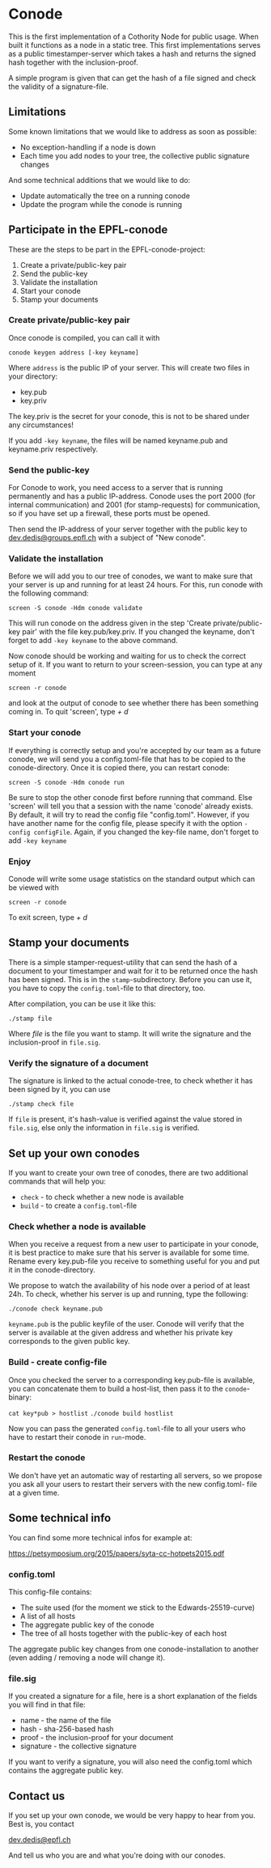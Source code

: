 # Conode

This is the first implementation of a Cothority Node for public usage. When
built it functions as a node in a static tree. This first implementations
serves as a public timestamper-server which takes a hash and returns the
signed hash together with the inclusion-proof.

A simple program is given that can get the hash of a file signed and check
the validity of a signature-file.

## Limitations

Some known limitations that we would like to address as soon as possible:

* No exception-handling if a node is down
* Each time you add nodes to your tree, the collective public signature changes

And some technical additions that we would like to do:

* Update automatically the tree on a running conode
* Update the program while the conode is running

## Participate in the EPFL-conode

These are the steps to be part in the EPFL-conode-project:

1. Create a private/public-key pair
2. Send the public-key
3. Validate the installation
4. Start your conode
5. Stamp your documents

### Create private/public-key pair

Once conode is compiled, you can call it with

```conode keygen address [-key keyname]```

Where ```address``` is the public IP of your server. This will create two 
files in your directory:

* key.pub
* key.priv

The key.priv is the secret for your conode, this is not to be shared under 
any circumstances!

If you add ```-key keyname```, the files will be named keyname.pub and
keyname.priv respectively.

### Send the public-key

For Conode to work, you need access to a server that is running permanently
and has a public IP-address. Conode uses the port 2000 (for internal 
communication) and 2001 (for stamp-requests) for communication, so
if you have set up a firewall, these ports must be opened.

Then send the IP-address of your server together with the public key to
dev.dedis@groups.epfl.ch with a subject of "New conode".

### Validate the installation

Before we will add you to our tree of conodes, we want to make sure that your
server is up and running for at least 24 hours. For this, run conode with the
following command:

```screen -S conode -Hdm conode validate```

This will run conode on the address given in the step 'Create private/public-key
pair' with the file key.pub/key.priv. If you changed the keyname, don't forget to
add ```-key keyname``` to the above command.

Now conode should be working and waiting for us to check the correct
setup of it. If you want to return to your screen-session, you can type
at any moment

```screen -r conode```

and look at the output of conode to see whether there has been something
coming in. To quit 'screen', type *<ctrl-a> + d*

### Start your conode

If everything is correctly setup and you're accepted by our team as a
future conode, we will send you a config.toml-file that has to be copied
to the conode-directory. Once it is copied there, you can restart
conode:

```screen -S conode -Hdm conode run```

Be sure to stop the other conode first before running that command.
Else 'screen' will tell you that a session with the name 'conode'
already exists.
By default, it will try to read the config file "config.toml".
However, if you have another name for the config file, please specify it with
the option ```-config configFile```.
Again, if you changed the key-file name, don't forget to add
```-key keyname```

### Enjoy

Conode will write some usage statistics on the standard output which can be
viewed with

```screen -r conode```

To exit screen, type *<ctrl-a> + d*

## Stamp your documents

There is a simple stamper-request-utility that can send the hash of
a document to your timestamper and wait for it to be returned once
the hash has been signed. This is in the ```stamp```-subdirectory.
Before you can use it, you have to copy the ```config.toml```-file
to that directory, too.

After compilation, you can be use it like this:

```./stamp file```

Where *file* is the file you want to stamp. It will write the signature
and the inclusion-proof in ```file.sig```.

### Verify the signature of a document

The signature is linked to the actual conode-tree, to check whether it
has been signed by it, you can use

```./stamp check file```

If ```file``` is present, it's hash-value is verified against the value stored
in ```file.sig```, else only the information in ```file.sig``` is verified.

## Set up your own conodes

If you want to create your own tree of conodes, there are two additional
commands that will help you:

- ```check``` - to check whether a new node is available
- ```build``` - to create a ```config.toml```-file

### Check whether a node is available

When you receive a request from a new user to participate in your conode, it
is best practice to make sure that his server is available for some time.
Rename every key.pub-file you receive to something useful for you and put it
in the conode-directory.

We propose to watch the availability of his node over a period of at least 24h.
To check, whether his server is up and running, type the following:

```./conode check keyname.pub```

```keyname.pub``` is the public keyfile of the user. Conode will verify that the
server is available at the given address and whether his private key corresponds
to the given public key.

### Build - create config-file

Once you checked the server to a corresponding key.pub-file is available,
you can concatenate them to build a host-list, then pass it to the 
```conode```-binary:

```cat key*pub > hostlist```
```./conode build hostlist```

Now you can pass the generated ```config.toml```-file to all your users who
have to restart their conode in ```run```-mode.

### Restart the conode

We don't have yet an automatic way of restarting all servers, so we propose
you ask all your users to restart their servers with the new config.toml-
file at a given time.

## Some technical info

You can find some more technical infos for example at:

https://petsymposium.org/2015/papers/syta-cc-hotpets2015.pdf

### config.toml

This config-file contains:

* The suite used (for the moment we stick to the Edwards-25519-curve)
* A list of all hosts
* The aggregate public key of the conode
* The tree of all hosts together with the public-key of each host

The aggregate public key changes from one conode-installation to another
(even adding / removing a node will change it).

### file.sig

If you created a signature for a file, here is a short explanation of the
fields you will find in that file:

* name - the name of the file
* hash - sha-256-based hash
* proof - the inclusion-proof for your document
* signature - the collective signature

If you want to verify a signature, you will also need the config.toml
which contains the aggregate public key.

## Contact us

If you set up your own conode, we would be very happy to hear from you.
Best is, you contact

dev.dedis@epfl.ch

And tell us who you are and what you're doing with our conodes.
